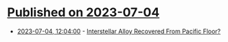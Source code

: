 # [Published on 2023-07-04](index.md)

* [2023-07-04, 12:04:00](https://soylentnews.org/article.pl?sid=23/07/03/1430209&from=rss) - [Interstellar Alloy Recovered From Pacific Floor?](https://soylentnews.org/article.pl?sid=23/07/03/1430209&from=rss)
